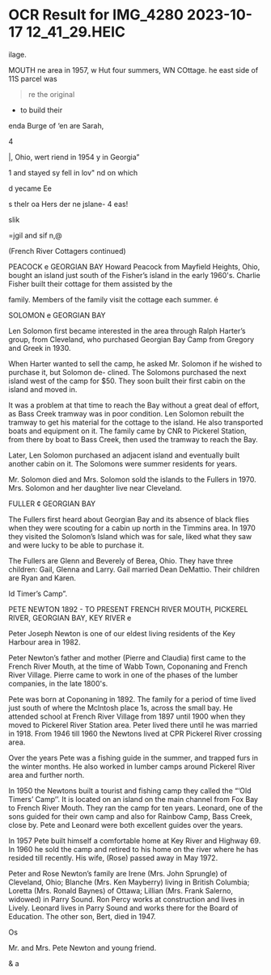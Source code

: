 # OCR Result for IMG_4280 2023-10-17 12_41_29.HEIC

ilage.

MOUTH
ne area in 1957,
w Hut
four summers,
WN COttage.
he east side of
11S parcel was
>re the original

- to build their

enda Burge of
‘en are Sarah,

4

|, Ohio, wert
riend in 1954
y in Georgia”

1 and stayed
sy fell in lov"
nd on which

d
yecame Ee

s thelr oa
Hers der ne
jslane- 4
eas!

slik

=jgil
and sif
n,@

(French River Cottagers continued)

PEACOCK e GEORGIAN BAY
Howard Peacock from Mayfield Heights, Ohio, bought
an island just south of the Fisher’s island in the early 1960's.
Charlie Fisher built their cottage for them assisted by the

family. Members of the family visit the cottage each
summer. é

SOLOMON e GEORGIAN BAY

Len Solomon first became interested in the area through
Ralph Harter’s group, from Cleveland, who purchased
Georgian Bay Camp from Gregory and Greek in 1930.

When Harter wanted to sell the camp, he asked Mr.
Solomon if he wished to purchase it, but Solomon de-
clined. The Solomons purchased the next island west of the
camp for $50. They soon built their first cabin on the island
and moved in.

It was a problem at that time to reach the Bay without
a great deal of effort, as Bass Creek tramway was in poor
condition. Len Solomon rebuilt the tramway to get his
material for the cottage to the island. He also transported
boats and equipment on it. The family came by CNR to
Pickerel Station, from there by boat to Bass Creek, then used
the tramway to reach the Bay.

Later, Len Solomon purchased an adjacent island and
eventually built another cabin on it. The Solomons were
summer residents for years.

Mr. Solomon died and Mrs. Solomon sold the islands to
the Fullers in 1970. Mrs. Solomon and her daughter live near
Cleveland.

FULLER ¢ GEORGIAN BAY

The Fullers first heard about Georgian Bay and its
absence of black flies when they were scouting for a cabin
up north in the Timmins area. In 1970 they visited the
Solomon’s Island which was for sale, liked what they saw
and were lucky to be able to purchase it.

The Fullers are Glenn and Beverely of Berea, Ohio. They
have three children: Gail, Glenna and Larry. Gail married
Dean DeMattio. Their children are Ryan and Karen.

Id Timer’s Camp”.

PETE NEWTON
1892 - TO PRESENT
FRENCH RIVER MOUTH, PICKEREL RIVER,
GEORGIAN BAY, KEY RIVER e

Peter Joseph Newton is one of our eldest living residents
of the Key Harbour area in 1982.

Peter Newton’s father and mother (Pierre and Claudia)
first came to the French River Mouth, at the time of Wabb
Town, Coponaning and French River Village. Pierre
came to work in one of the phases of the lumber companies,
in the late 1800's.

Pete was born at Coponaning in 1892. The family for a
period of time lived just south of where the McIntosh place
1s, across the small bay. He attended school at French River
Village from 1897 until 1900 when they moved to Pickerel
River Station area. Peter lived there until he was married
in 1918. From 1946 till 1960 the Newtons lived at CPR
Pickerel River crossing area.

Over the years Pete was a fishing guide in the summer,
and trapped furs in the winter months. He also worked in
lumber camps around Pickerel River area and further north.

In 1950 the Newtons built a tourist and fishing camp they
called the “‘Old Timers’ Camp’’. It is located on an island
on the main channel from Fox Bay to French River Mouth.
They ran the camp for ten years. Leonard, one of the sons
guided for their own camp and also for Rainbow Camp,
Bass Creek, close by. Pete and Leonard were both excellent
guides over the years.

In 1957 Pete built himself a comfortable home at Key
River and Highway 69. In 1960 he sold the camp and retired
to his home on the river where he has resided till recently.
His wife, (Rose) passed away in May 1972.

Peter and Rose Newton’s family are Irene (Mrs. John
Sprungle) of Cleveland, Ohio; Blanche (Mrs. Ken
Mayberry) living in British Columbia; Loretta (Mrs. Ronald
Baynes) of Ottawa; Lillian (Mrs. Frank Salerno, widowed)
in Parry Sound. Ron Percy works at construction and lives
in Lively. Leonard lives in Parry Sound and works there for
the Board of Education. The other son, Bert, died in 1947.

Os

Mr. and Mrs. Pete Newton and young friend.

\& a

